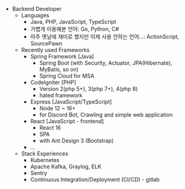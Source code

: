 * Backend Developer
  + Languages
    + Java, PHP, JavaScript, TypeScript
    + 가볍게 이용해본 언어: Go, Python, C#
    + 아주 옛날에 재미로 했지만 이제 사용 안하는 언어...: ActionScript, SourcePawn
  + Recently used Frameworks
    + Spring Framework [Java]
      + Spring Boot (with Security, Actuator, JPA(Hibernate), MyBatis, so on)
      + Spring Cloud for MSA
    + CodeIgniter [PHP]
      + Version 2(php 5+), 3(php 7+), 4(php 8)
      + hated framework
    + Express [JavaScript/TypeScript]
      + Node 12 ~ 16+
      + for Discord Bot, Crawling and simple web application
    + React [JavaScript - frontend]
      + React 16
      + SPA
      + with Ant Design 3 (Bootstrap)
    + ...
  + Stack Experiences
    + Kubernetes
    + Apache Kafka, Graylog, ELK
    + Sentry
    + Continuous Integration/Deployment (CI/CD) - gitlab

<!---
Karsei/Karsei is a ✨ special ✨ repository because its `README.md` (this file) appears on your GitHub profile.
You can click the Preview link to take a look at your changes.
--->
